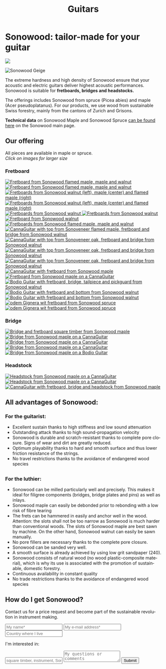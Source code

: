 ﻿---
lang: en
title: 'Guitars'
order: 2
---

<div class="full-width-kenburns">
<div class="wrap-bg-image">

# Sonowood: tailor-made for your guitar

![](/assets/images/arrow-d-white.svg)

</div>
<img srcset="/assets/images/cannaguitar_ganzeGitarre.jpg"
     src="/assets/images/sonowood_cover.jpg" alt="Sonowood Geige">
</div>

<div class="full-width-grey">
<div class="wrap -cols2">

The extreme hardness and high density of Sonowood ensure that your acoustic and electric guitars deliver highest acoustic performances. Sonowood is suitable for **fretboards, bridges and headstocks.**

The offerings includes Sonowood from spruce (Picea abies) and maple (Acer pseudoplatanus). For our products, we use wood from sustainable Swiss forestry, mainly from the cantons of Zurich and Grisons.

**Technical data** on Sonowood Maple and Sonowood Spruce <a href="/en/products/#technicaldata">can be found here</a> on the Sonowood main page.


</div>
</div>

<div class="full-width">
<div class="wrap">

## Our offering

All pieces are available in maple or spruce. <br/>
*Click on images for larger size*

### Fretboard

<div class="picturegallery">
      <a href="/assets/images/guitars/sonowood_guitar_fretboard21.jpg">
          <img src="/assets/images/guitars/sonowood_guitar_fretboard21.jpg" alt="Fretboard from Sonowood flamed maple, maple and walnut">
      </a>
      <a href="/assets/images/guitars/sonowood_guitar_fretboard22.jpg">
          <img src="/assets/images/guitars/sonowood_guitar_fretboard22.jpg" alt="Fretboard from Sonowood flamed maple, maple and walnut">
      </a>
      <a href="/assets/images/guitars/sonowood_guitar_fretboard23.jpg">
          <img src="/assets/images/guitars/sonowood_guitar_fretboard23.jpg" alt="Fretboards from Sonowood walnut (left), maple (center) and flamed maple (right)">
      </a>
      <a href="/assets/images/guitars/sonowood_guitar_fretboard24.jpg">
          <img src="/assets/images/guitars/sonowood_guitar_fretboard24.jpg" alt="Fretboards from Sonowood walnut (left), maple (center) and flamed maple (right)">
      </a>
      <a href="/assets/images/guitars/sonowood_guitar_fretboard25.jpg">
          <img src="/assets/images/guitars/sonowood_guitar_fretboard25.jpg" alt="Fretboards from Sonowood walnut">
      </a>
      <a href="/assets/images/guitars/sonowood_guitar_fretboard26.jpg">
          <img src="/assets/images/guitars/sonowood_guitar_fretboard26.jpg" alt="Fretboards from Sonowood walnut">
      </a>
      <a href="/assets/images/guitars/sonowood_guitar_fretboard27.jpg">
          <img src="/assets/images/guitars/sonowood_guitar_fretboard27.jpg" alt="Fretboard from Sonowood walnut">
      </a>
      <a href="/assets/images/guitars/sonowood_guitar_fretboard28.jpg">
          <img src="/assets/images/guitars/sonowood_guitar_fretboard28.jpg" alt="Fretboards from Sonowood flamed maple, maple and walnut">
      </a>
      <a href="/assets/images/guitars/sonowood_cannaguitar_flamed1.jpg">
          <img src="/assets/images/guitars/sonowood_cannaguitar_flamed1.jpg" alt="CannaGuitar with top from Sonoveneer flamed maple, fretboard and bridge from Sonowood walnut">
      </a>
      <a href="/assets/images/guitars/sonowood_cannaguitar_oak1.jpg">
          <img src="/assets/images/guitars/sonowood_cannaguitar_oak1.jpg" alt="CannaGuitar with top from Sonoveneer oak, fretboard and bridge from Sonowood walnut">
      </a>
      <a href="/assets/images/guitars/sonowood_cannaguitar_oak2.JPG">
          <img src="/assets/images/guitars/sonowood_cannaguitar_oak2.JPG" alt="CannaGuitar with top from Sonoveneer oak, fretboard and bridge from Sonowood walnut">
      </a>
      <a href="/assets/images/guitars/sonowood_cannaguitar_oak3.jpg">
          <img src="/assets/images/guitars/sonowood_cannaguitar_oak3.JPG" alt="CannaGuitar with top from Sonoveneer oak, fretboard and bridge from Sonowood walnut">
      </a>
      <a href="/assets/images/guitars/sonowood_eguitar_fretboard1.jpg">
          <img src="/assets/images/guitars/sonowood_eguitar_fretboard1.jpg" alt="CannaGuitar with fretboard from Sonowood maple">
      </a>
      <a href="/assets/images/guitars/sonowood_eguitar_fretboard2.jpg">
          <img src="/assets/images/guitars/sonowood_eguitar_fretboard2.jpg" alt="Fretboard from Sonowood maple on a CannaGuitar">
      </a>
      <a href="/assets/images/guitars/sonowood_guitar_bodio1.jpg">
          <img src="/assets/images/guitars/sonowood_guitar_bodio1.jpg" alt="Bodio Guitar with fretboard, bridge, tailpiece and pickguard from Sonowood walnut">
      </a>
      <a href="/assets/images/guitars/sonowood_guitar_bodio2.jpg">
          <img src="/assets/images/guitars/sonowood_guitar_bodio2.jpg" alt="Bodio Guitar with fretboard and bottom from Sonowood walnut">
      </a>
      <a href="/assets/images/guitars/sonowood_guitar_bodio3.jpg">
          <img src="/assets/images/guitars/sonowood_guitar_bodio3.jpg" alt="Bodio Guitar with fretboard and bottom from Sonowood walnut">
      </a>
      <a href="/assets/images/guitars/sonowood_guitar_odem1.jpg">
          <img src="/assets/images/guitars/sonowood_guitar_odem1.jpg" alt="odem Gignera wit fretboard from Sonowood spruce">
      </a>
      <a href="/assets/images/guitars/sonowood_guitar_odem2.jpg">
          <img src="/assets/images/guitars/sonowood_guitar_odem2.jpg" alt="odem Gignera wit fretboard from Sonowood spruce">
      </a>
</div>

### Bridge

<div class="picturegallery">
      <a href="/assets/images/guitars/sonowood_guitar_bridge21.jpg">
      <img src="/assets/images/guitars/sonowood_guitar_bridge21.jpg" alt="Bridge and fretboard square timber from Sonowood maple">
      </a>
      <a href="/assets/images/guitars/sonowood_guitar_bridge1.jpg">
          <img src="/assets/images/guitars/sonowood_guitar_bridge1_thumb.jpg" alt="Bridge from Sonowood maple on a CannaGuitar">
      </a>
      <a href="/assets/images/guitars/sonowood_guitar_bridge3.jpg">
          <img src="/assets/images/guitars/sonowood_guitar_bridge3_thumb.jpg" alt="Bridge from Sonowood maple on a CannaGuitar">
      </a>
      <a href="/assets/images/guitars/sonowood_guitars_bridge4.jpg">
          <img src="/assets/images/guitars/sonowood_guitar_bridge4_thumb.jpg" alt="Bridge from Sonowood maple on a CannaGuitar">
      </a>
      <a href="/assets/images/guitars/sonowood_guitar_bridge5.jpg">
          <img src="/assets/images/guitars/sonowood_guitar_bridge5_thumb.jpg" alt="Bridge from Sonowood maple on a Bodio Guitar">
      </a>
</div>

### Headstock

<div class="picturegallery">
      <a href="/assets/images/guitars/sonowood_guitar_headstock2.jpg">
          <img src="/assets/images/guitars/sonowood_guitar_headstock2_thumb.jpg" alt="Headstock from Sonowood maple on a CannaGuitar">
      </a>
      <a href="/assets/images/guitars/sonowood_guitar_headstock1.jpg">
          <img src="/assets/images/guitars/sonowood_guitar_headstock1_thumb.jpg" alt="Headstock from Sonowood maple on a CannaGuitar">
      </a>
      <a href="/assets/images/guitars/sonowood_eguitar_full1.jpg">
          <img src="/assets/images/guitars/sonowood_eguitar_full1_thumb.jpg" alt="CannaGuitar with fretboard, bridge and headstock from Sonowood maple">
      </a>
</div>

</div>
</div>

<div class="full-width-red">
<div class="wrap -center">

## All advantages of Sonowood:

### For the guitarist:

  - Excellent sustain thanks to high stiffness and low sound attenuation
  - Outstanding attack thanks to high sound-propagation velocity
  - Sonowood is durable and scratch-resistant thanks to complete pore closure. Signs of wear and dirt are greatly reduced.
  - Optimum playability thanks to hard and smooth surface and thus lower friction resistance of the strings.
  - No travel restrictions thanks to the avoidance of endangered wood species



##

### For the luthier:

  - Sonowood can be milled particularly well and precisely. This makes it ideal for filigree components (bridges, bridge plates and pins) as well as inlays.
  - Sonowood maple can easily be debonded prior to rebonding with a low risk of fibre tearing
  - The frets can be hammered in easily and anchor well in the wood. Attention: the slots shall not be too narrow as Sonowood is much harder than conventional woods. The slots of Sonowood maple are best sawn by machine. On the other hand, Sonowood walnut can easily be sawn manually.
  - No pore fillers are necessary thanks to the complete pore closure.
  - Sonowood can be sanded very well.
  - A smooth surface is already achieved by using low grit sandpaper (240).
  - Sonowood consists of natural wood (no wood plastic-composite material), which is why its use is associated with the promotion of sustainable, domestic forestry.
  - Continuous availability in constant quality
  - No trade restrictions thanks to the avoidance of endangered wood species

</div>
</div>

<div class="full-width-grey">
<div class="wrap">

## How do I get Sonowood?

Contact us for a price request and become part of the sustainable revolution in instrument making.

  <script type="text/javascript">var submitted=false;</script>
  <iframe name="hidden_iframe" id="hidden_iframe" style="display:none;" onload="if(submitted)  {window.location='';}"></iframe>

  <form class="form" action="https://docs.google.com/forms/d/e/1FAIpQLScmllSAdsWOnOCcoBK-MsPOgC_icTCNbm0XAqzfv1LYG1xaHw/formResponse" target="hidden_iframe" onsubmit="return confirm('Thank you for your interest! We will get in touch as soon as possible')">
    <input type="text" name="entry.1998489538" class="input-line" placeholder="My name*" required minlength="2">
    <input type="email" name="entry.913371209" class="input-line" placeholder="My e-mail address*" required minlength="3">
    <input type="text" name="entry.14292811" class="input-line" placeholder="Country where I live" required minlength="2">
    <p>I'm interested in:</p>
    <input type="text" name="entry.812095084" class="input-line" placeholder="square timber, instrument, Sonowood parts, other,...*" required minlength="5">
    <textarea name="entry.1789398419" class="input-field" placeholder="My questions or comments"></textarea>
    <input type="hidden" name="entry.298481630" value="EN">
    <button type="submit" class="form-submit">Submit</button>
</form>

</div>
</div>
